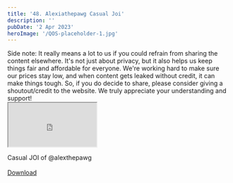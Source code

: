 ```yaml
---
title: '48. Alexiathepawg Casual Joi'
description: ''
pubDate: '2 Apr 2023'
heroImage: '/QOS-placeholder-1.jpg'
---
```

<div class="video_paragraph_header"> Side note: It really means a lot to us if you could refrain from sharing the content elsewhere. It's not just about privacy, but it also helps us keep things fair and affordable for everyone. We're working hard to make sure our prices stay low, and when content gets leaked without credit, it can make things tough. So, if you do decide to share, please consider giving a shoutout/credit to the website. We truly appreciate your understanding and support!</div>

<iframe src="https://drive.google.com/file/d/1pmbrNcdSjjVTqIxFzCW6NsD9JDf8Mn06/preview" width="200" height="100" allow="autoplay" allowfullscreen="allowfullscreen"></iframe>

Casual JOI of @alexthepawg
<br>
<br>
<a class="read_more" href="https://drive.google.com/file/d/1pmbrNcdSjjVTqIxFzCW6NsD9JDf8Mn06/view?usp=sharing">Download</a>